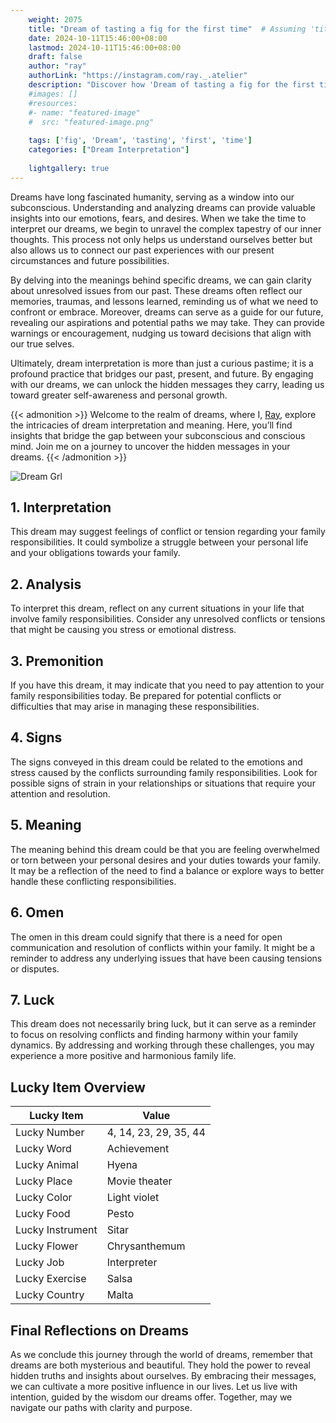 ```yaml
---
    weight: 2075
    title: "Dream of tasting a fig for the first time"  # Assuming 'title' column exists
    date: 2024-10-11T15:46:00+08:00
    lastmod: 2024-10-11T15:46:00+08:00
    draft: false
    author: "ray"
    authorLink: "https://instagram.com/ray._.atelier"
    description: "Discover how 'Dream of tasting a fig for the first time' can interpret your future and uncover its significant meanings in your life."
    #images: []
    #resources:
    #- name: "featured-image"
    #  src: "featured-image.png"
    
    tags: ['fig', 'Dream', 'tasting', 'first', 'time']
    categories: ["Dream Interpretation"]
    
    lightgallery: true
---
```

    
Dreams have long fascinated humanity, serving as a window into our subconscious. Understanding and analyzing dreams can provide valuable insights into our emotions, fears, and desires. When we take the time to interpret our dreams, we begin to unravel the complex tapestry of our inner thoughts. This process not only helps us understand ourselves better but also allows us to connect our past experiences with our present circumstances and future possibilities.

By delving into the meanings behind specific dreams, we can gain clarity about unresolved issues from our past. These dreams often reflect our memories, traumas, and lessons learned, reminding us of what we need to confront or embrace. Moreover, dreams can serve as a guide for our future, revealing our aspirations and potential paths we may take. They can provide warnings or encouragement, nudging us toward decisions that align with our true selves.

Ultimately, dream interpretation is more than just a curious pastime; it is a profound practice that bridges our past, present, and future. By engaging with our dreams, we can unlock the hidden messages they carry, leading us toward greater self-awareness and personal growth.

{{< admonition >}}
Welcome to the realm of dreams, where I, [Ray](https://instagram.com/ray._.atelier), explore the intricacies of dream interpretation and meaning. Here, you’ll find insights that bridge the gap between your subconscious and conscious mind. Join me on a journey to uncover the hidden messages in your dreams.
{{< /admonition >}}

![Dream Grl](https://cdn.pixabay.com/photo/2017/11/02/03/35/gothic-2910057_1280.jpg "Dream Grl")

## 1. Interpretation
 This dream may suggest feelings of conflict or tension regarding your family responsibilities. It could symbolize a struggle between your personal life and your obligations towards your family.

## 2. Analysis
 To interpret this dream, reflect on any current situations in your life that involve family responsibilities. Consider any unresolved conflicts or tensions that might be causing you stress or emotional distress.

## 3. Premonition
 If you have this dream, it may indicate that you need to pay attention to your family responsibilities today. Be prepared for potential conflicts or difficulties that may arise in managing these responsibilities.

## 4. Signs
 The signs conveyed in this dream could be related to the emotions and stress caused by the conflicts surrounding family responsibilities. Look for possible signs of strain in your relationships or situations that require your attention and resolution.

## 5. Meaning
 The meaning behind this dream could be that you are feeling overwhelmed or torn between your personal desires and your duties towards your family. It may be a reflection of the need to find a balance or explore ways to better handle these conflicting responsibilities.

## 6. Omen
 The omen in this dream could signify that there is a need for open communication and resolution of conflicts within your family. It might be a reminder to address any underlying issues that have been causing tensions or disputes.

## 7. Luck
 This dream does not necessarily bring luck, but it can serve as a reminder to focus on resolving conflicts and finding harmony within your family dynamics. By addressing and working through these challenges, you may experience a more positive and harmonious family life.

## Lucky Item Overview
| Lucky Item          | Value              |
|---------------|--------------------|
| Lucky Number        | 4, 14, 23, 29, 35, 44  |
| Lucky Word          | Achievement |
| Lucky Animal        | Hyena |
| Lucky Place         | Movie theater     |
| Lucky Color         | Light violet     |
| Lucky Food          | Pesto      |
| Lucky Instrument    | Sitar |
| Lucky Flower        | Chrysanthemum    |
| Lucky Job           | Interpreter       |
| Lucky Exercise      | Salsa  |
| Lucky Country       | Malta    |


##  Final Reflections on Dreams

As we conclude this journey through the world of dreams, remember that dreams are both mysterious and beautiful. They hold the power to reveal hidden truths and insights about ourselves. By embracing their messages, we can cultivate a more positive influence in our lives. Let us live with intention, guided by the wisdom our dreams offer. Together, may we navigate our paths with clarity and purpose.
